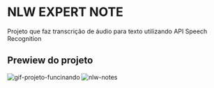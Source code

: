 <h1>NLW EXPERT NOTE</h1>
<p>Projeto que faz transcrição de áudio para texto utilizando API Speech Recognition</p>

<h2>Prewiew do projeto</h2>

![gif-projeto-funcinando](https://github.com/Sofia-Magalhaes/nlw-expert/assets/52801509/79b6303b-da37-4681-867a-755a4c373c44)
![nlw-notes](https://github.com/Sofia-Magalhaes/nlw-expert/assets/52801509/59b5af8f-308e-420d-bac0-44a228051927)
